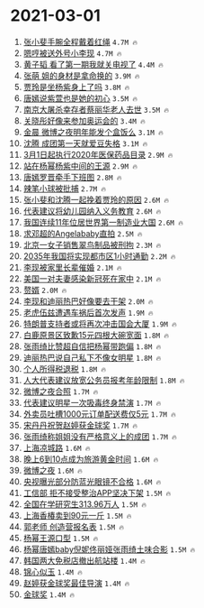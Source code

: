 # 2021-03-01

1. [张小斐手腕全程戴着红绳](https://s.weibo.com/weibo?q=%23%E5%BC%A0%E5%B0%8F%E6%96%90%E6%89%8B%E8%85%95%E5%85%A8%E7%A8%8B%E6%88%B4%E7%9D%80%E7%BA%A2%E7%BB%B3%23&Refer=top) `4.7M 🔥`
1. [嗯哼被送外号小李现](https://s.weibo.com/weibo?q=%23%E5%97%AF%E5%93%BC%E8%A2%AB%E9%80%81%E5%A4%96%E5%8F%B7%E5%B0%8F%E6%9D%8E%E7%8E%B0%23&Refer=top) `4.7M 🔥`
1. [黄子韬 看了第一期我就关电视了](https://s.weibo.com/weibo?q=%E9%BB%84%E5%AD%90%E9%9F%AC%20%E7%9C%8B%E4%BA%86%E7%AC%AC%E4%B8%80%E6%9C%9F%E6%88%91%E5%B0%B1%E5%85%B3%E7%94%B5%E8%A7%86%E4%BA%86&Refer=top) `4.4M 🔥`
1. [张萌 姐的身材是拿命换的](https://s.weibo.com/weibo?q=%E5%BC%A0%E8%90%8C%20%E5%A7%90%E7%9A%84%E8%BA%AB%E6%9D%90%E6%98%AF%E6%8B%BF%E5%91%BD%E6%8D%A2%E7%9A%84&Refer=top) `3.9M 🔥`
1. [贾玲是坐杨紫身上了吗](https://s.weibo.com/weibo?q=%23%E8%B4%BE%E7%8E%B2%E6%98%AF%E5%9D%90%E6%9D%A8%E7%B4%AB%E8%BA%AB%E4%B8%8A%E4%BA%86%E5%90%97%23&Refer=top) `3.8M 🔥`
1. [唐嫣说紫萱也是她的初心](https://s.weibo.com/weibo?q=%23%E5%94%90%E5%AB%A3%E8%AF%B4%E7%B4%AB%E8%90%B1%E4%B9%9F%E6%98%AF%E5%A5%B9%E7%9A%84%E5%88%9D%E5%BF%83%23&Refer=top) `3.5M 🔥`
1. [南京大屠杀幸存者蔡丽华老人去世](https://s.weibo.com/weibo?q=%23%E5%8D%97%E4%BA%AC%E5%A4%A7%E5%B1%A0%E6%9D%80%E5%B9%B8%E5%AD%98%E8%80%85%E8%94%A1%E4%B8%BD%E5%8D%8E%E8%80%81%E4%BA%BA%E5%8E%BB%E4%B8%96%23&Refer=top) `3.5M 🔥`
1. [关晓彤好像来参加奥运会的](https://s.weibo.com/weibo?q=%E5%85%B3%E6%99%93%E5%BD%A4%E5%A5%BD%E5%83%8F%E6%9D%A5%E5%8F%82%E5%8A%A0%E5%A5%A5%E8%BF%90%E4%BC%9A%E7%9A%84&Refer=top) `3.4M 🔥`
1. [金晨 微博之夜明年能发个盒饭么](https://s.weibo.com/weibo?q=%E9%87%91%E6%99%A8%20%E5%BE%AE%E5%8D%9A%E4%B9%8B%E5%A4%9C%E6%98%8E%E5%B9%B4%E8%83%BD%E5%8F%91%E4%B8%AA%E7%9B%92%E9%A5%AD%E4%B9%88&Refer=top) `3.1M 🔥`
1. [沈腾 成团第一天就爱豆失格](https://s.weibo.com/weibo?q=%E6%B2%88%E8%85%BE%20%E6%88%90%E5%9B%A2%E7%AC%AC%E4%B8%80%E5%A4%A9%E5%B0%B1%E7%88%B1%E8%B1%86%E5%A4%B1%E6%A0%BC&Refer=top) `3.1M 🔥`
1. [3月1日起执行2020年医保药品目录](https://s.weibo.com/weibo?q=%233%E6%9C%881%E6%97%A5%E8%B5%B7%E6%89%A7%E8%A1%8C2020%E5%B9%B4%E5%8C%BB%E4%BF%9D%E8%8D%AF%E5%93%81%E7%9B%AE%E5%BD%95%23&Refer=top) `2.9M 🔥`
1. [站在杨幂杨紫中间的王源](https://s.weibo.com/weibo?q=%23%E7%AB%99%E5%9C%A8%E6%9D%A8%E5%B9%82%E6%9D%A8%E7%B4%AB%E4%B8%AD%E9%97%B4%E7%9A%84%E7%8E%8B%E6%BA%90%23&Refer=top) `2.9M 🔥`
1. [唐嫣罗晋牵手下班图](https://s.weibo.com/weibo?q=%23%E5%94%90%E5%AB%A3%E7%BD%97%E6%99%8B%E7%89%B5%E6%89%8B%E4%B8%8B%E7%8F%AD%E5%9B%BE%23&Refer=top) `2.8M 🔥`
1. [辣笔小球被批捕](https://s.weibo.com/weibo?q=%23%E8%BE%A3%E7%AC%94%E5%B0%8F%E7%90%83%E8%A2%AB%E6%89%B9%E6%8D%95%23&Refer=top) `2.7M 🔥`
1. [张小斐和沈腾一起挽着贾玲的原因](https://s.weibo.com/weibo?q=%E5%BC%A0%E5%B0%8F%E6%96%90%E5%92%8C%E6%B2%88%E8%85%BE%E4%B8%80%E8%B5%B7%E6%8C%BD%E7%9D%80%E8%B4%BE%E7%8E%B2%E7%9A%84%E5%8E%9F%E5%9B%A0&Refer=top) `2.6M 🔥`
1. [代表建议将幼儿园纳入义务教育](https://s.weibo.com/weibo?q=%23%E4%BB%A3%E8%A1%A8%E5%BB%BA%E8%AE%AE%E5%B0%86%E5%B9%BC%E5%84%BF%E5%9B%AD%E7%BA%B3%E5%85%A5%E4%B9%89%E5%8A%A1%E6%95%99%E8%82%B2%23&Refer=top) `2.6M 🔥`
1. [我国连续11年位居世界第一制造业大国](https://s.weibo.com/weibo?q=%23%E6%88%91%E5%9B%BD%E8%BF%9E%E7%BB%AD11%E5%B9%B4%E4%BD%8D%E5%B1%85%E4%B8%96%E7%95%8C%E7%AC%AC%E4%B8%80%E5%88%B6%E9%80%A0%E4%B8%9A%E5%A4%A7%E5%9B%BD%23&Refer=top) `2.6M 🔥`
1. [求邓超的Angelababy直拍](https://s.weibo.com/weibo?q=%E6%B1%82%E9%82%93%E8%B6%85%E7%9A%84Angelababy%E7%9B%B4%E6%8B%8D&Refer=top) `2.5M 🔥`
1. [北京一女子销售翠鸟制品被刑拘](https://s.weibo.com/weibo?q=%23%E5%8C%97%E4%BA%AC%E4%B8%80%E5%A5%B3%E5%AD%90%E9%94%80%E5%94%AE%E7%BF%A0%E9%B8%9F%E5%88%B6%E5%93%81%E8%A2%AB%E5%88%91%E6%8B%98%23&Refer=top) `2.3M 🔥`
1. [2035年我国将实现都市区1小时通勤](https://s.weibo.com/weibo?q=%232035%E5%B9%B4%E6%88%91%E5%9B%BD%E5%B0%86%E5%AE%9E%E7%8E%B0%E9%83%BD%E5%B8%82%E5%8C%BA1%E5%B0%8F%E6%97%B6%E9%80%9A%E5%8B%A4%23&Refer=top) `2.2M 🔥`
1. [李现被家里长辈催婚](https://s.weibo.com/weibo?q=%23%E6%9D%8E%E7%8E%B0%E8%A2%AB%E5%AE%B6%E9%87%8C%E9%95%BF%E8%BE%88%E5%82%AC%E5%A9%9A%23&Refer=top) `2.1M 🔥`
1. [美国一对夫妻感染新冠死在家中](https://s.weibo.com/weibo?q=%23%E7%BE%8E%E5%9B%BD%E4%B8%80%E5%AF%B9%E5%A4%AB%E5%A6%BB%E6%84%9F%E6%9F%93%E6%96%B0%E5%86%A0%E6%AD%BB%E5%9C%A8%E5%AE%B6%E4%B8%AD%23&Refer=top) `2.1M 🔥`
1. [赘婿](https://s.weibo.com/weibo?q=%E8%B5%98%E5%A9%BF&Refer=top) `2.0M 🔥`
1. [李现和迪丽热巴好像要去干架](https://s.weibo.com/weibo?q=%23%E6%9D%8E%E7%8E%B0%E5%92%8C%E8%BF%AA%E4%B8%BD%E7%83%AD%E5%B7%B4%E5%A5%BD%E5%83%8F%E8%A6%81%E5%8E%BB%E5%B9%B2%E6%9E%B6%23&Refer=top) `2.0M 🔥`
1. [老虎伍兹遭遇车祸后首次发声](https://s.weibo.com/weibo?q=%23%E8%80%81%E8%99%8E%E4%BC%8D%E5%85%B9%E9%81%AD%E9%81%87%E8%BD%A6%E7%A5%B8%E5%90%8E%E9%A6%96%E6%AC%A1%E5%8F%91%E5%A3%B0%23&Refer=top) `1.9M 🔥`
1. [特朗普支持者或将再次冲击国会大厦](https://s.weibo.com/weibo?q=%23%E7%89%B9%E6%9C%97%E6%99%AE%E6%94%AF%E6%8C%81%E8%80%85%E6%88%96%E5%B0%86%E5%86%8D%E6%AC%A1%E5%86%B2%E5%87%BB%E5%9B%BD%E4%BC%9A%E5%A4%A7%E5%8E%A6%23&Refer=top) `1.9M 🔥`
1. [白鹿原景区致歉15元四根大碗宽面](https://s.weibo.com/weibo?q=%23%E7%99%BD%E9%B9%BF%E5%8E%9F%E6%99%AF%E5%8C%BA%E8%87%B4%E6%AD%8915%E5%85%83%E5%9B%9B%E6%A0%B9%E5%A4%A7%E7%A2%97%E5%AE%BD%E9%9D%A2%23&Refer=top) `1.8M 🔥`
1. [张雨绮比赞超自信把杨幂带跑偏](https://s.weibo.com/weibo?q=%E5%BC%A0%E9%9B%A8%E7%BB%AE%E6%AF%94%E8%B5%9E%E8%B6%85%E8%87%AA%E4%BF%A1%E6%8A%8A%E6%9D%A8%E5%B9%82%E5%B8%A6%E8%B7%91%E5%81%8F&Refer=top) `1.8M 🔥`
1. [迪丽热巴说自己私下不像女明星](https://s.weibo.com/weibo?q=%23%E8%BF%AA%E4%B8%BD%E7%83%AD%E5%B7%B4%E8%AF%B4%E8%87%AA%E5%B7%B1%E7%A7%81%E4%B8%8B%E4%B8%8D%E5%83%8F%E5%A5%B3%E6%98%8E%E6%98%9F%23&Refer=top) `1.8M 🔥`
1. [个人所得税退税](https://s.weibo.com/weibo?q=%23%E4%B8%AA%E4%BA%BA%E6%89%80%E5%BE%97%E7%A8%8E%E9%80%80%E7%A8%8E%23&Refer=top) `1.8M 🔥`
1. [人大代表建议放宽公务员报考年龄限制](https://s.weibo.com/weibo?q=%E4%BA%BA%E5%A4%A7%E4%BB%A3%E8%A1%A8%E5%BB%BA%E8%AE%AE%E6%94%BE%E5%AE%BD%E5%85%AC%E5%8A%A1%E5%91%98%E6%8A%A5%E8%80%83%E5%B9%B4%E9%BE%84%E9%99%90%E5%88%B6&Refer=top) `1.8M 🔥`
1. [微博之夜合照](https://s.weibo.com/weibo?q=%E5%BE%AE%E5%8D%9A%E4%B9%8B%E5%A4%9C%E5%90%88%E7%85%A7&Refer=top) `1.7M 🔥`
1. [代表建议明星一次吸毒终身禁演](https://s.weibo.com/weibo?q=%23%E4%BB%A3%E8%A1%A8%E5%BB%BA%E8%AE%AE%E6%98%8E%E6%98%9F%E4%B8%80%E6%AC%A1%E5%90%B8%E6%AF%92%E7%BB%88%E8%BA%AB%E7%A6%81%E6%BC%94%23&Refer=top) `1.7M 🔥`
1. [外卖员吐槽1000元订单配送费仅5元](https://s.weibo.com/weibo?q=%23%E5%A4%96%E5%8D%96%E5%91%98%E5%90%90%E6%A7%BD1000%E5%85%83%E8%AE%A2%E5%8D%95%E9%85%8D%E9%80%81%E8%B4%B9%E4%BB%855%E5%85%83%23&Refer=top) `1.7M 🔥`
1. [宋丹丹祝贺赵婷获金球奖](https://s.weibo.com/weibo?q=%E5%AE%8B%E4%B8%B9%E4%B8%B9%E7%A5%9D%E8%B4%BA%E8%B5%B5%E5%A9%B7%E8%8E%B7%E9%87%91%E7%90%83%E5%A5%96&Refer=top) `1.7M 🔥`
1. [张雨绮称姐姐没有严格意义上的成团](https://s.weibo.com/weibo?q=%23%E5%BC%A0%E9%9B%A8%E7%BB%AE%E7%A7%B0%E5%A7%90%E5%A7%90%E6%B2%A1%E6%9C%89%E4%B8%A5%E6%A0%BC%E6%84%8F%E4%B9%89%E4%B8%8A%E7%9A%84%E6%88%90%E5%9B%A2%23&Refer=top) `1.7M 🔥`
1. [上海凉城路](https://s.weibo.com/weibo?q=%E4%B8%8A%E6%B5%B7%E5%87%89%E5%9F%8E%E8%B7%AF&Refer=top) `1.6M 🔥`
1. [晚上6到10点成为旅游黄金时间](https://s.weibo.com/weibo?q=%23%E6%99%9A%E4%B8%8A6%E5%88%B010%E7%82%B9%E6%88%90%E4%B8%BA%E6%97%85%E6%B8%B8%E9%BB%84%E9%87%91%E6%97%B6%E9%97%B4%23&Refer=top) `1.6M 🔥`
1. [微博之夜](https://s.weibo.com/weibo?q=%E5%BE%AE%E5%8D%9A%E4%B9%8B%E5%A4%9C&Refer=top) `1.6M 🔥`
1. [央视曝光部分防蓝光眼镜不合格](https://s.weibo.com/weibo?q=%23%E5%A4%AE%E8%A7%86%E6%9B%9D%E5%85%89%E9%83%A8%E5%88%86%E9%98%B2%E8%93%9D%E5%85%89%E7%9C%BC%E9%95%9C%E4%B8%8D%E5%90%88%E6%A0%BC%23&Refer=top) `1.6M 🔥`
1. [工信部 拒不接受整治APP坚决下架](https://s.weibo.com/weibo?q=%E5%B7%A5%E4%BF%A1%E9%83%A8%20%E6%8B%92%E4%B8%8D%E6%8E%A5%E5%8F%97%E6%95%B4%E6%B2%BBAPP%E5%9D%9A%E5%86%B3%E4%B8%8B%E6%9E%B6&Refer=top) `1.5M 🔥`
1. [全国在学研究生313.96万人](https://s.weibo.com/weibo?q=%23%E5%85%A8%E5%9B%BD%E5%9C%A8%E5%AD%A6%E7%A0%94%E7%A9%B6%E7%94%9F313.96%E4%B8%87%E4%BA%BA%23&Refer=top) `1.5M 🔥`
1. [上海香椿卖到90元一斤](https://s.weibo.com/weibo?q=%23%E4%B8%8A%E6%B5%B7%E9%A6%99%E6%A4%BF%E5%8D%96%E5%88%B090%E5%85%83%E4%B8%80%E6%96%A4%23&Refer=top) `1.5M 🔥`
1. [郭老师 创造营报名表](https://s.weibo.com/weibo?q=%E9%83%AD%E8%80%81%E5%B8%88%20%E5%88%9B%E9%80%A0%E8%90%A5%E6%8A%A5%E5%90%8D%E8%A1%A8&Refer=top) `1.5M 🔥`
1. [杨幂王源口型](https://s.weibo.com/weibo?q=%23%E6%9D%A8%E5%B9%82%E7%8E%8B%E6%BA%90%E5%8F%A3%E5%9E%8B%23&Refer=top) `1.5M 🔥`
1. [杨幂唐嫣baby倪妮佟丽娅张雨绮土味合影](https://s.weibo.com/weibo?q=%23%E6%9D%A8%E5%B9%82%E5%94%90%E5%AB%A3baby%E5%80%AA%E5%A6%AE%E4%BD%9F%E4%B8%BD%E5%A8%85%E5%BC%A0%E9%9B%A8%E7%BB%AE%E5%9C%9F%E5%91%B3%E5%90%88%E5%BD%B1%23&Refer=top) `1.5M 🔥`
1. [韩国两大免税店撤出航站楼](https://s.weibo.com/weibo?q=%23%E9%9F%A9%E5%9B%BD%E4%B8%A4%E5%A4%A7%E5%85%8D%E7%A8%8E%E5%BA%97%E6%92%A4%E5%87%BA%E8%88%AA%E7%AB%99%E6%A5%BC%23&Refer=top) `1.4M 🔥`
1. [锦心似玉](https://s.weibo.com/weibo?q=%E9%94%A6%E5%BF%83%E4%BC%BC%E7%8E%89&Refer=top) `1.4M 🔥`
1. [赵婷获金球奖最佳导演](https://s.weibo.com/weibo?q=%23%E8%B5%B5%E5%A9%B7%E8%8E%B7%E9%87%91%E7%90%83%E5%A5%96%E6%9C%80%E4%BD%B3%E5%AF%BC%E6%BC%94%23&Refer=top) `1.4M 🔥`
1. [金球奖](https://s.weibo.com/weibo?q=%E9%87%91%E7%90%83%E5%A5%96&Refer=top) `1.4M 🔥`
